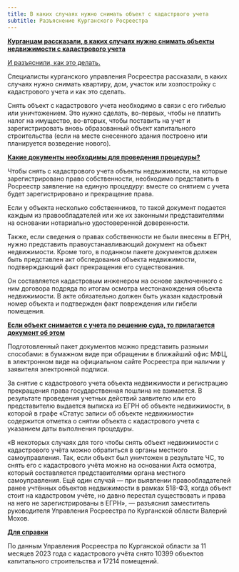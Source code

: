 ```yaml
---
title: В каких случаях нужно снимать объект с кадастрвого учета
subtitle: Разъяснение Курганского Росреестра
---
```


<u>**Курганцам рассказали, в каких случаях нужно снимать объекты недвижимости с кадастрового учета**</u>

[И разъяснили, как это делать.](https://kikonline.ru/2023/12/29/kurgancam-rasskazali-v-kakih-sluchajah-nuzhno-snimat-obekty-nedvizhimosti-s-kadastrovogo-ucheta/?utm_referrer=https%3A%2F%2Fdzen.ru%2Fnews%2Fsearch%3Ftext%3D)

Специалисты курганского управления Росреестра рассказали, в каких случаях нужно снимать квартиру, дом, участок или хозпостройку с кадастрового учета и как это сделать.

Снять объект с кадастрового учета необходимо в связи с его гибелью или уничтожением. Это нужно сделать, во-первых, чтобы не платить налог на имущество, во-вторых, чтобы поставить на учет и зарегистрировать вновь образованный объект капитального строительства (если на месте снесенного здания построено или планируется возведение нового).

<u>**Какие документы необходимы для проведения процедуры?**</u>

Чтобы снять с кадастрового учета объекты недвижимости, на которые зарегистрировано право собственности, необходимо представить в Росреестр заявление на единую процедуру: вместе со снятием с учета будет зарегистрировано и прекращение права.

Если у объекта несколько собственников, то такой документ подается каждым из правообладателей или же их законными представителями на основании нотариально удостоверенной доверенности.

Также, если сведения о правах собственности не были внесены в ЕГРН, нужно представить правоустанавливающий документ на объект недвижимости. Кроме того, в поданном пакете документов должен быть представлен акт обследования объекта недвижимости, подтверждающий факт прекращения его существования.

Он составляется кадастровым инженером на основе заключенного с ним договора подряда по итогам осмотра местонахождения объекта недвижимости. В акте обязательно должен быть указан кадастровый номер объекта и подтвержден факт повреждения или гибели помещения.

**<u>Если объект снимается с учета по решению суда, то прилагается документ об этом</u>**

Подготовленный пакет документов можно представить разными способами: в бумажном виде при обращении в ближайший офис МФЦ, в электронном виде на официальном сайте Росреестра при наличии у заявителя электронной подписи.

За снятие с кадастрового учета объекта недвижимости и регистрацию прекращения права государственная пошлина не взимается. В результате проведения учетных действий заявителю или его представителю выдается выписка из ЕГРН об объекте недвижимости, в которой в графе «Статус записи об объекте недвижимости» содержится отметка о снятии объекта с кадастрового учета с указанием даты выполнения процедуры.

«В некоторых случаях для того чтобы снять объект недвижимости с кадастрового учёта можно обратиться в органы местного самоуправления. Так, если объект был уничтожен в результате ЧС, то снять его с кадастрового учёта можно на основании Акта осмотра, который составляется представителями органа местного самоуправления. Ещё один случай — при выявлении правообладателей ранее учтённых объектов недвижимости в рамках 518-ФЗ, когда объект стоит на кадастровом учёте, но давно перестал существовать и права на него не зарегистрированы в ЕГРН», — разъяснил заместитель руководителя Управления Росреестра по Курганской области Валерий Мохов.

**<u>Для справки</u>**

По данным Управления Росреестра по Курганской области за 11 месяцев 2023 года с кадастрового учёта снято 10399 объектов капитального строительства и 17214 помещений.